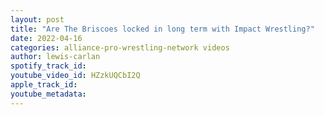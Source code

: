 ```yaml
---
layout: post
title: "Are The Briscoes locked in long term with Impact Wrestling?"
date: 2022-04-16
categories: alliance-pro-wrestling-network videos
author: lewis-carlan
spotify_track_id: 
youtube_video_id: HZzkUQCbI2Q
apple_track_id: 
youtube_metadata: 
---
```

